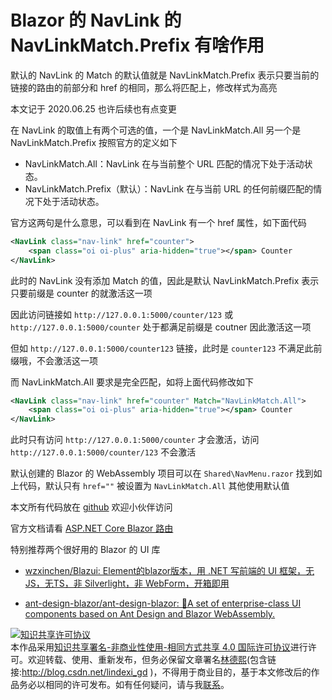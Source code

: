 
# Blazor 的 NavLink 的 NavLinkMatch.Prefix 有啥作用

默认的 NavLink 的 Match 的默认值就是 NavLinkMatch.Prefix 表示只要当前的链接的路由的前部分和 href 的相同，那么将匹配上，修改样式为高亮

<!--more-->


<!-- CreateTime:6/28/2020 8:40:39 AM -->



本文记于 2020.06.25 也许后续也有点变更

在 NavLink 的取值上有两个可选的值，一个是 NavLinkMatch.All 另一个是 NavLinkMatch.Prefix 按照官方的定义如下

- NavLinkMatch.All：NavLink 在与当前整个 URL 匹配的情况下处于活动状态。
- NavLinkMatch.Prefix（默认）：NavLink 在与当前 URL 的任何前缀匹配的情况下处于活动状态。

官方这两句是什么意思，可以看到在 NavLink 有一个 href 属性，如下面代码

```xml
<NavLink class="nav-link" href="counter">
    <span class="oi oi-plus" aria-hidden="true"></span> Counter
</NavLink>
```

此时的 NavLink 没有添加 Match 的值，因此是默认 NavLinkMatch.Prefix 表示只要前缀是 counter 的就激活这一项

因此访问链接如 `http://127.0.0.1:5000/counter/123` 或 `http://127.0.0.1:5000/counter` 处于都满足前缀是 coutner 因此激活这一项

但如 `http://127.0.0.1:5000/counter123` 链接，此时是 `counter123` 不满足此前缀哦，不会激活这一项

而 NavLinkMatch.All 要求是完全匹配，如将上面代码修改如下

```xml
<NavLink class="nav-link" href="counter" Match="NavLinkMatch.All">
    <span class="oi oi-plus" aria-hidden="true"></span> Counter
</NavLink>
```

此时只有访问 `http://127.0.0.1:5000/counter` 才会激活，访问 `http://127.0.0.1:5000/counter/123` 不会激活

默认创建的 Blazor 的 WebAssembly 项目可以在 `Shared\NavMenu.razor` 找到如上代码，默认只有 `href=""` 被设置为 `NavLinkMatch.All` 其他使用默认值

本文所有代码放在 [github](https://github.com/lindexi/lindexi_gd/tree/3cf2cdb488013b9022b23dde409e2cf23e393f20/HobilearnargurcalJudowokear) 欢迎小伙伴访问

官方文档请看 [ASP.NET Core Blazor 路由](https://docs.microsoft.com/zh-cn/aspnet/core/blazor/fundamentals/routing?view=aspnetcore-3.1)

特别推荐两个很好用的 Blazor 的 UI 库

- [wzxinchen/Blazui: Element的blazor版本，用 .NET 写前端的 UI 框架，无JS，无TS，非 Silverlight，非 WebForm，开箱即用](https://github.com/wzxinchen/Blazui)

- [ant-design-blazor/ant-design-blazor: 🌈A set of enterprise-class UI components based on Ant Design and Blazor WebAssembly.](https://github.com/ant-design-blazor/ant-design-blazor/)





<a rel="license" href="http://creativecommons.org/licenses/by-nc-sa/4.0/"><img alt="知识共享许可协议" style="border-width:0" src="https://licensebuttons.net/l/by-nc-sa/4.0/88x31.png" /></a><br />本作品采用<a rel="license" href="http://creativecommons.org/licenses/by-nc-sa/4.0/">知识共享署名-非商业性使用-相同方式共享 4.0 国际许可协议</a>进行许可。欢迎转载、使用、重新发布，但务必保留文章署名[林德熙](http://blog.csdn.net/lindexi_gd)(包含链接:http://blog.csdn.net/lindexi_gd )，不得用于商业目的，基于本文修改后的作品务必以相同的许可发布。如有任何疑问，请与我[联系](mailto:lindexi_gd@163.com)。